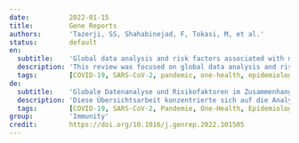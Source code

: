 ```yaml
---
date:          2022-01-15
title:         Gene Reports
authors:       'Tazerji, SS, Shahabinejad, F, Tokasi, M, et al.'
status:        default
en:
  subtitle:    'Global data analysis and risk factors associated with morbidity and mortality of COVID-19'
  description: 'This review was focused on global data analysis and risk factors associated with morbidity and mortality of coronavirus disease 2019 from different countries, including Bangladesh, Brazil, China, Central Eastern Europe, Egypt, India, Iran, Pakistan, and South Asia, Africa, Turkey and UAE. Male showed higher confirmed and death cases compared to females in most of the countries. In addition, the case fatality ratio (CFR) for males was higher than for females. This gender variation in COVID-19 cases may be due to males’ cultural activities, but similar variations in the number of COVID-19 affected males and females globally. Variations in the immune system can illustrate this divergent risk comparatively higher in males than females. The female immune system may have an edge to detect pathogens slightly earlier. In addition, women show comparatively higher innate and adaptive immune responses than men, which might be explained by the high density of immune-related genes in the X chromosome. Furthermore, SARS-CoV-2 viruses use angiotensin-converting enzyme 2 (ACE2) to enter the host cell, and men contain higher ACE2 than females. Therefore, males may be more vulnerable to COVID-19 than females. In addition, smoking habit also makes men susceptible to COVID-19. Considering the age-wise distribution, children and older adults were less infected than other age groups and the death rate. On the contrary, more death in the older group may be associated with less immune system function. In addition, most of these group have comorbidities like diabetes, high pressure, low lungs and kidney function, and other chronic diseases. Due to the substantial economic losses and the numerous infected people and deaths, research examining the features of the COVID-19 epidemic is essential to gain insight into mitigating its impact in the future and preparedness for any future epidemics.'
  tags:        [COVID-19, SARS-CoV-2, pandemic, one-health, epidemiology, mortality]
de:
  subtitle:    'Globale Datenanalyse und Risikofaktoren im Zusammenhang mit der Morbidität und Mortalität von COVID-19'
  description: 'Diese Übersichtsarbeit konzentrierte sich auf die Analyse globaler Daten und Risikofaktoren im Zusammenhang mit der Morbidität und Mortalität von Coronavirus-Erkrankungen 2019 aus verschiedenen Ländern, darunter Bangladesch, Brasilien, China, Mittelosteuropa, Ägypten, Indien, Iran, Pakistan, Südasien, Afrika, Türkei und VAE. In den meisten Ländern gab es bei den Männern mehr bestätigte Fälle und mehr Todesfälle als bei den Frauen. Darüber hinaus war die Sterblichkeitsrate (CFR) bei Männern höher als bei Frauen. Diese geschlechtsspezifischen Unterschiede bei den COVID-19-Fällen könnten auf die kulturellen Aktivitäten der Männer zurückzuführen sein, aber die Zahl der von COVID-19 betroffenen Männer und Frauen variiert weltweit ähnlich. Unterschiede im Immunsystem können dieses abweichende Risiko veranschaulichen, das bei Männern vergleichsweise höher ist als bei Frauen. Das weibliche Immunsystem ist möglicherweise im Vorteil, da es Krankheitserreger etwas früher erkennt. Außerdem zeigen Frauen vergleichsweise höhere angeborene und adaptive Immunreaktionen als Männer, was durch die hohe Dichte immunbezogener Gene auf dem X-Chromosom erklärt werden könnte. Darüber hinaus nutzen die SARS-CoV-2-Viren das Angiotensin-konvertierende Enzym 2 (ACE2), um in die Wirtszelle einzudringen, und Männer haben einen höheren ACE2-Gehalt als Frauen. Daher sind Männer möglicherweise anfälliger für COVID-19 als Frauen. Darüber hinaus macht auch die Gewohnheit zu rauchen Männer anfällig für COVID-19. Betrachtet man die altersmäßige Verteilung, so waren Kinder und ältere Erwachsene weniger infiziert als andere Altersgruppen und die Sterblichkeitsrate. Im Gegenteil, die höhere Sterblichkeitsrate in der älteren Gruppe könnte mit einer geringeren Funktion des Immunsystems zusammenhängen. Darüber hinaus haben die meisten dieser Gruppen Begleiterkrankungen wie Diabetes, Bluthochdruck, geringe Lungen- und Nierenfunktion und andere chronische Krankheiten. Aufgrund der beträchtlichen wirtschaftlichen Verluste und der zahlreichen Infizierten und Todesfälle ist die Erforschung der Merkmale der COVID-19-Epidemie von entscheidender Bedeutung, um Erkenntnisse zur Eindämmung der Auswirkungen in der Zukunft und zur Vorbereitung auf künftige Epidemien zu gewinnen.' 
  tags:        [COVID-19, SARS-CoV-2, Pandemie, One-Health, Epidemiologie, Mortalität]
group:         'Immunity'
credit:        https://doi.org/10.1016/j.genrep.2022.101505
---
```

